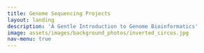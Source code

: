 ```yaml
---
title: Genome Sequencing Projects
layout: landing
description: 'A Gentle Introduction to Genome Bioinformatics'
image: assets/images/background_photos/inverted_circos.jpg
nav-menu: true
---
```

<!-- Main -->

<head>
    <style>
        .center-text {
            text-align: center;
            font-weight: bold; 
            font-size: 24px; 
        }

        .link-button {
            padding: 10px 15px; /* Add padding */
            border: 2px solid #B19CD9; /* Add a border */
            border-radius: 5px; /* Optional: Rounded corners */
            text-decoration: none; /* Remove underline */
            color: white; /* Text color */
            background-color: #B19CD9; /* Background color */
            transition: background-color 0.3s, color 0.3s; /* Smooth transition for hover effect */
        }

        .link-button:hover {
            background-color: #9678B6; /* Darker background on hover */
            
        }
    </style>
</head>

<div id="main">

<!-- One -->
<section id="one">
	<div class="inner">
		<header class="major">
			<h2> So You Want to Sequence a Genome</h2>
		</header>
		<p>Genome sequencing projects are complex, and understanding the multistep process can be overwhelming, especially when information is scattered across journal articles, books, and websites. If you're considering sequencing an organism's genome, Analytical Genomics offers a valuable resource, a readthedocs website dedicated to genome assembly and annotation bioinformatics. It features tutorials, links to papers, and important caveats to consider during the planning and execution of a genome sequencing project, making the learning process more accessible.</p>
		<header class="minor center-text">
                <h4><a class="link-button" href="https://genomes.readthedocs.io">Genome Assembly and Annotation Bioinformatics</a></h4>
		</header>
	</div>



</section>

</div>
